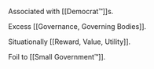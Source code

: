 Associated with [[Democrat™]]s.

Excess [[Governance, Governing Bodies]].

Situationally [[Reward, Value, Utility]].

Foil to [[Small Government™]].